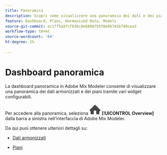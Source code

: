 ```yaml
---
title: Panoramica
description: Scopri come visualizzare una panoramica dei dati e dei piani armonizzati in Adobe Mix Modeler.
feature: Dashboard, Plans, Harmonized Data, Models
source-git-commit: ac17f5a9fcf036c8e689879578e4b745b789cea3
workflow-type: tm+mt
source-wordcount: '64'
ht-degree: 1%

---
```



# Dashboard panoramica


La dashboard panoramica in Adobe Mix Modeler consente di visualizzare una panoramica dei dati armonizzati e dei piani tramite vari widget configurabili.

Per accedere alla panoramica, seleziona ![Home](../assets/icons/Home.svg) **[!UICONTROL Overview]** dalla barra a sinistra nell’interfaccia di Adobe Mix Modeler.

Da qui puoi ottenere ulteriori dettagli su:

* [Dati armonizzati](harmonized-data.md)

* [Piani](plans.md)

